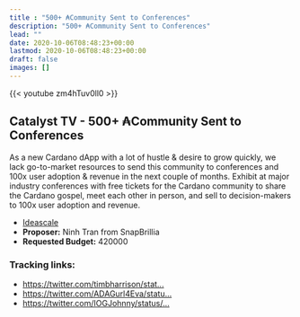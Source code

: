 ```yaml
---
title : "500+ ₳Community Sent to Conferences"
description: "500+ ₳Community Sent to Conferences"
lead: ""
date: 2020-10-06T08:48:23+00:00
lastmod: 2020-10-06T08:48:23+00:00
draft: false
images: []
---
```


{{<  youtube zm4hTuv0ll0 >}}

## Catalyst TV - 500+ ₳Community Sent to Conferences

As a new Cardano dApp with a lot of hustle & desire to grow quickly, we lack go-to-market resources to send this community to conferences and 100x user adoption & revenue in the next couple of months. Exhibit at major industry conferences with free tickets for the Cardano community to share the Cardano gospel, meet each other in person, and sell to decision-makers to 100x user adoption and revenue.

- [Ideascale](https://cardano.ideascale.com/c/idea/...)
- **Proposer:** Ninh Tran from SnapBrillia
- **Requested Budget:** 420000

### Tracking links:

- <https://twitter.com/timbharrison/stat...>
- <https://twitter.com/ADAGurl4Eva/statu...>
- <https://twitter.com/IOGJohnny/status/...>



